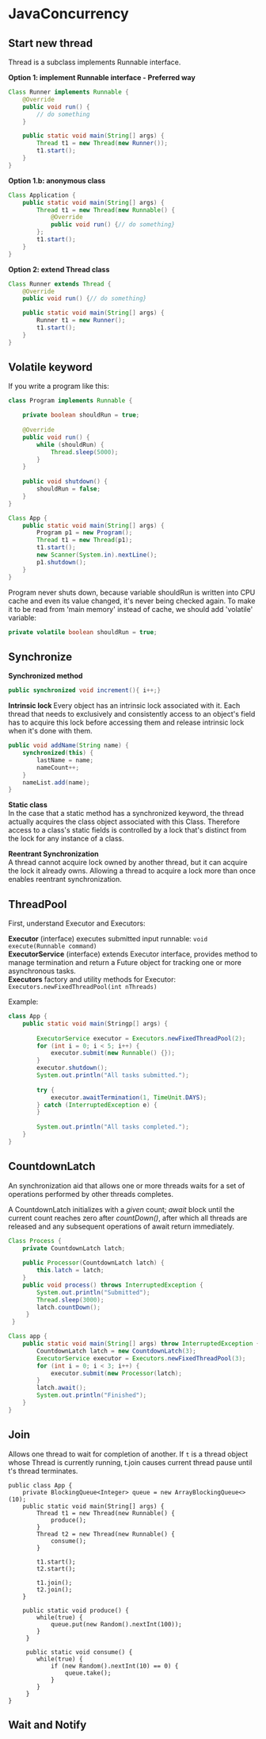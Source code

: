 # JavaConcurrency

## Start new thread

Thread is a subclass implements Runnable interface.

<b>Option 1: implement Runnable interface - Preferred way </b>

```Java
Class Runner implements Runnable {
    @Override
    public void run() {
        // do something
    }

    public static void main(String[] args) {
        Thread t1 = new Thread(new Runner());
        t1.start();
    }
}
```

<b>Option 1.b: anonymous class</b>

```Java
Class Application {
    public static void main(String[] args) {
        Thread t1 = new Thread(new Runnable() {
            @Override
            public void run() {// do something}
        };
        t1.start();
    }
}
```
<b>Option 2: extend Thread class </b>

```Java
Class Runner extends Thread {
    @Override
    public void run() {// do something}

    public static void main(String[] args) {
        Runner t1 = new Runner();
        t1.start();
    }
}
```

## Volatile keyword
If you write a program like this:
```Java
class Program implements Runnable {

    private boolean shouldRun = true;
    
    @Override
    public void run() {
        while (shouldRun) {
            Thread.sleep(5000);
        }
    }
    
    public void shutdown() {
        shouldRun = false;
    }
}

Class App {
    public static void main(String[] args) {
        Program p1 = new Program();
        Thread t1 = new Thread(p1);
        t1.start();
        new Scanner(System.in).nextLine();
        p1.shutdown();
    }
}
```

Program never shuts down, because variable shouldRun is written into CPU cache and even its value changed, it's never being checked again. To make it to be read from 'main memory' instead of cache, we should add 'volatile' variable:

```Java
private volatile boolean shouldRun = true;

```


## Synchronize

<b> Synchronized method</b>
```Java
public synchronized void increment(){ i++;}
```

<b> Intrinsic lock </b>
Every object has an intrinsic lock associated with it. Each thread that needs to exclusively and consistently access to an object's field has to acquire this lock before accessing them and release intrinsic lock when it's done with them.
```Java
public void addName(String name) {
    synchronized(this) {
        lastName = name;
        nameCount++;
    }
    nameList.add(name);
}
```
<b> Static class</b>  
In the case that a static method has a synchronized keyword, the thread actually acquires the class object associated with this Class. Therefore access to a class's static fields is controlled by a lock that's distinct from the lock for any instance of a class.

<b> Reentrant Synchronization </b>  
A thread cannot acquire lock owned by another thread, but it can acquire the lock it already owns. Allowing a thread to acquire a lock more than once enables reentrant synchronization.

## ThreadPool

First, understand Executor and Executors:

<b>Executor</b> (interface) executes submitted input runnable: ```void execute(Runnable command)```  
<b>ExecutorService</b> (interface) extends Executor interface, provides method to manage termination and return a Future object for tracking one or more asynchronous tasks.  
<b>Executors</b> factory and utility methods for Executor: ```Executors.newFixedThreadPool(int nThreads)```  

Example:
```Java
class App {
    public static void main(Stringp[] args) {
    
        ExecutorService executor = Executors.newFixedThreadPool(2);
        for (int i = 0; i < 5; i++) {
            executor.submit(new Runnable() {});
        }
        executor.shutdown();
        System.out.println("All tasks submitted.");
        
        try {
            executor.awaitTermination(1, TimeUnit.DAYS);
        } catch (InterruptedException e) {
        }
        
        System.out.println("All tasks completed.");
    }
}

```
## CountdownLatch
An synchronization aid that allows one or more threads waits for a set of operations performed by other threads completes.

A CountdownLatch initializes with a <i>given</i> count; <i>await</i> block until the current count reaches zero after <i>countDown()</i>, after which all threads are released and any subsequent operations of await return immediately.

```Java
Class Process {
    private CountdownLatch latch;
    
    public Processor(CountdownLatch latch) {
        this.latch = latch;
    }
    public void process() throws InterruptedException {
        System.out.println("Submitted");
        Thread.sleep(3000);
        latch.countDown();
     }
 }

Class app {
    public static void main(String[] args) throw InterruptedException {
        CountdownLatch latch = new CountdownLatch(3);
        ExecutorService executor = Executors.newFixedThreadPool(3);
        for (int i = 0; i < 3; i++) {
            executor.submit(new Processor(latch);
        }
        latch.await();
        System.out.println("Finished");
    }
}

```

## Join
Allows one thread to wait for completion of another. If ```t``` is a thread object whose Thread is currently running, t.join causes current thread pause until t's thread terminates.

```
public class App {
    private BlockingQueue<Integer> queue = new ArrayBlockingQueue<>(10);
    public static void main(String[] args) {
        Thread t1 = new Thread(new Runnable() {
            produce();
        }
        Thread t2 = new Thread(new Runnable() {
            consume();
        }
        
        t1.start();
        t2.start();
        
        t1.join();
        t2.join();
    }
    
    public static void produce() {
        while(true) {
            queue.put(new Random().nextInt(100));
        }
     }
     
     public static void consume() {
        while(true) {
            if (new Random().nextInt(10) == 0) {
                queue.take();
            }
        }
     }
}
```

## Wait and Notify
